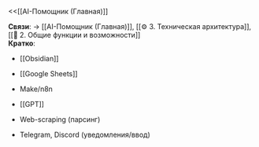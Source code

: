 <<[[AI-Помощник (Главная)]]

**Связи**: → [[AI-Помощник (Главная)]], [[⚙️ 3. Техническая архитектура]], [[🔧 2. Общие функции и возможности]]  
**Кратко**:

- [[Obsidian]]
    
- [[Google Sheets]]
    
- Make/n8n
    
- [[GPT]]
    
- Web-scraping (парсинг)
    
- Telegram, Discord (уведомления/ввод)